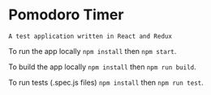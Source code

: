 # Pomodoro Timer

    A test application written in React and Redux

To run the app locally `npm install` then `npm start`.

To build the app locally `npm install` then `npm run build`.

To run tests (.spec.js files) `npm install` then `npm run test`.